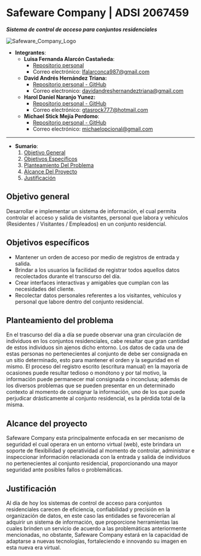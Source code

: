 # Safeware Company | ADSI 2067459

***Sistema de control de acceso para conjuntos residenciales***

![Safeware_Company_Logo](https://github.com/senaceet/proyecto-safewarecompany/blob/Developer_x-DavidHernandez-NLS/01_An%C3%A1lisis/02_Logo/LSCP.png "Safeware_Company")


- **Integrantes**:
  - **Luisa Fernanda Alarcón Castañeda**:
    - [Repositorio personal](https://github.com/luisa-alarcon)
    - Correo electrónico: lfalarconca987@gmail.com
  - **David Andrés Hernández Triana:**
    - [Repositorio personal - GitHub](https://github.com/x-DavidHernandez-x)
    - Correo electronico: davidandreshernandeztriana@gmail.com
  - **Harol Daniel Naranjo Yunez:**
    - [Repositorio personal - GitHub](https://github.com/DaniielNaranjo)
    - Correo electrónico: gtasrock777@hotmail.com
  - **Michael Stick Mejía Perdomo**:
    - [Repositorio personal - GitHub](https://github.com/MichaelMejia27)
    - Correo electrónico: michaelopcional@gmail.com

---

- **Sumario**:
  1. [Objetivo General](#objetivo-general)
  2. [Objetivos Específicos](#objetivos-específicos)
  3. [Planteamiento Del Problema](#planteamiento-del-problema)
  4. [Alcance Del Proyecto](#alcance-del-proyecto)
  5. [Justificación](#justificación)

## Objetivo general

Desarrollar e implementar un sistema de información, el cual permita controlar el acceso y salida de visitantes, personal que labora y vehículos (Residentes / Visitantes / Empleados) en un conjunto residencial.

## Objetivos específicos

- Mantener un orden de acceso por medio de registros de entrada y salida.
- Brindar a los usuarios la facilidad de registrar todos aquellos datos recolectados durante el transcurso del día.
- Crear interfaces interactivas y amigables que cumplan con las necesidades del cliente.
- Recolectar datos personales referentes a los visitantes, vehículos y personal que labore dentro del conjunto residencial.

## Planteamiento del problema

En el trascurso del día a día se puede observar una gran circulación de individuos en los conjuntos residenciales, cabe resaltar que gran cantidad de estos individuos sin ajenos dicho entorno. Los datos de cada una de estas personas no pertenecientes al conjunto de debe ser consignada en un sitio determinado, esto para mantener el orden y la seguridad en el mismo. El proceso del registro escrito (escritura manual) en la mayoría de ocasiones puede resultar tedioso o monótono y por tal motivo, la información puede permanecer mal consignada o inconclusa; además de los diversos problemas que se pueden presentar en un determinado contexto al momento de consignar la información, uno de los que puede perjudicar drásticamente al conjunto residencial, es la pérdida total de la misma.

## Alcance del proyecto

Safeware Company esta principalmente enfocada en ser mecanismo de seguridad el cual operara en un entorno virtual (web), este brindara un soporte de flexibilidad y operatividad al momento de controlar, administrar e inspeccionar información relacionada con la entrada y salida de individuos no pertenecientes al conjunto residencial, proporcionando una mayor seguridad ante posibles fallos o problemáticas.

## Justificación

Al día de hoy los sistemas de control de acceso para conjuntos residenciales carecen de eficiencia, confiabilidad y precisión en la organización de datos, en este caso las entidades se favorecerían al adquirir un sistema de información, que proporcione herramientas las cuales brinden un servicio de acuerdo a las problemáticas anteriormente mencionadas, no obstante, Safeware Company estará en la capacidad de adaptarse a nuevas tecnologías, fortaleciendo e innovando su imagen en esta nueva era virtual.

